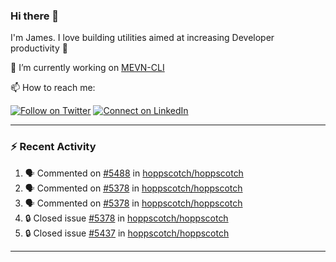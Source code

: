 ### Hi there 👋

I'm James. I love building utilities aimed at increasing Developer productivity :raised_hands: 

🔭 I’m currently working on [MEVN-CLI](https://github.com/madlabsinc/mevn-cli)

📫 How to reach me:

[![Follow on Twitter](https://img.shields.io/badge/--twitter?label=Twitter&logo=Twitter&style=social)](https://twitter.com/james_madhacks) [![Connect on LinkedIn](https://img.shields.io/badge/--linkedin?label=LinkedIn&logo=LinkedIn&style=social)](https://www.linkedin.com/in/jamesgeorge007)

---

### :zap: Recent Activity

<!--START_SECTION:activity-->
1. 🗣 Commented on [#5488](https://github.com/hoppscotch/hoppscotch/issues/5488#issuecomment-3473125581) in [hoppscotch/hoppscotch](https://github.com/hoppscotch/hoppscotch)
2. 🗣 Commented on [#5378](https://github.com/hoppscotch/hoppscotch/issues/5378#issuecomment-3473062760) in [hoppscotch/hoppscotch](https://github.com/hoppscotch/hoppscotch)
3. 🗣 Commented on [#5378](https://github.com/hoppscotch/hoppscotch/issues/5378#issuecomment-3473044537) in [hoppscotch/hoppscotch](https://github.com/hoppscotch/hoppscotch)
4. 🔒 Closed issue [#5378](https://github.com/hoppscotch/hoppscotch/issues/5378) in [hoppscotch/hoppscotch](https://github.com/hoppscotch/hoppscotch)
5. 🔒 Closed issue [#5437](https://github.com/hoppscotch/hoppscotch/issues/5437) in [hoppscotch/hoppscotch](https://github.com/hoppscotch/hoppscotch)
<!--END_SECTION:activity-->

---

<!--
**jamesgeorge007/jamesgeorge007** is a ✨ _special_ ✨ repository because its `README.md` (this file) appears on your GitHub profile.

Here are some ideas to get you started:

- 🌱 I’m currently learning ...
- 👯 I’m looking to collaborate on ...
- 🤔 I’m looking for help with ...
- 💬 Ask me about ...
- 😄 Pronouns: ...
- ⚡ Fun fact: ...
-->
